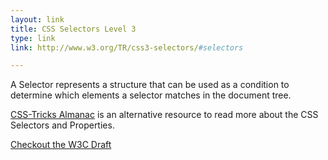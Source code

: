 ```yaml
---
layout: link
title: CSS Selectors Level 3
type: link
link: http://www.w3.org/TR/css3-selectors/#selectors

---
```


A Selector represents a structure that can be used as a condition to determine which elements a selector matches in the document tree.

[CSS-Tricks Almanac](http://css-tricks.com/almanac/) is an alternative resource to read more about the CSS Selectors and Properties.

[Checkout the W3C Draft](http://www.w3.org/TR/css3-selectors/#selectors)
